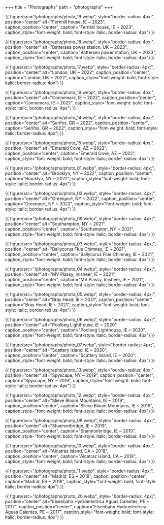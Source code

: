 +++
title = "Photographs"
path = "photographs"
+++

{{ figure(src="/photographs/photo_19.webp",
          style="border-radius: 4px;",
          position="center"
          alt="Fernhill house, IE ~ 2023",
          caption_position="center",
          caption="Fernhill house, IE ~ 2023",
          caption_style="font-weight: bold; font-style: italic; border-radius: 4px") }}

{{ figure(src="/photographs/photo_18.webp",
          style="border-radius: 4px;",
          position="center"
          alt="Battersea power station, UK ~ 2023",
          caption_position="center",
          caption="Battersea power station, UK ~ 2023",
          caption_style="font-weight: bold; font-style: italic; border-radius: 4px") }}

{{ figure(src="/photographs/photo_17.webp",
          style="border-radius: 4px;",
          position="center"
          alt="London, UK ~ 2022",
          caption_position="center",
          caption="London, UK ~ 2022",
          caption_style="font-weight: bold; font-style: italic; border-radius: 4px") }}

{{ figure(src="/photographs/photo_16.webp",
          style="border-radius: 4px;",
          position="center"
          alt="Connemara, IE ~ 2022",
          caption_position="center",
          caption="Connemara, IE ~ 2022",
          caption_style="font-weight: bold; font-style: italic; border-radius: 4px") }}

{{ figure(src="/photographs/photo_14.webp",
          style="border-radius: 4px;",
          position="center"
          alt="Serifos, GR ~ 2022",
          caption_position="center",
          caption="Serifos, GR ~ 2022",
          caption_style="font-weight: bold; font-style: italic; border-radius: 4px") }}

{{ figure(src="/photographs/photo_15.webp",
          style="border-radius: 4px;",
          position="center"
          alt="Emerald Cove, AZ ~ 2022",
          caption_position="center",
          caption="Emerald Cove, AZ ~ 2022",
          caption_style="font-weight: bold; font-style: italic; border-radius: 4px") }}

{{ figure(src="/photographs/photo_01.webp",
          style="border-radius: 4px;",
          position="center"
          alt="Brooklyn, NY ~ 2022",
          caption_position="center",
          caption="Brooklyn, NY ~ 2022",
          caption_style="font-weight: bold; font-style: italic; border-radius: 4px") }}

{{ figure(src="/photographs/photo_02.webp",
          style="border-radius: 4px;",
          position="center"
          alt="Greenport, NY ~ 2022",
          caption_position="center",
          caption="Greenport, NY ~ 2022",
          caption_style="font-weight: bold; font-style: italic; border-radius: 4px") }}

{{ figure(src="/photographs/photo_09.webp",
          style="border-radius: 4px;",
          position="center"
          alt="Southampton, NY ~ 2021",
          caption_position="center",
          caption="Southampton, NY ~ 2021",
          caption_style="font-weight: bold; font-style: italic; border-radius: 4px") }}

{{ figure(src="/photographs/photo_03.webp",
          style="border-radius: 4px;",
          position="center"
          alt="Ballycorus Flue Chimney, IE ~ 2021",
          caption_position="center",
          caption="Ballycorus Flue Chimney, IE ~ 2021",
          caption_style="font-weight: bold; font-style: italic; border-radius: 4px") }}

{{ figure(src="/photographs/photo_04.webp",
          style="border-radius: 4px;",
          position="center"
          alt="MV Plassy, Inisheer, IE ~ 2021",
          caption_position="center",
          caption="MV Plassy, Inisheer, IE ~ 2021",
          caption_style="font-weight: bold; font-style: italic; border-radius: 4px") }}

{{ figure(src="/photographs/photo_05.webp",
          style="border-radius: 4px;",
          position="center"
          alt="Bray Head, IE ~ 2021",
          caption_position="center",
          caption="Bray Head, IE ~ 2021",
          caption_style="font-weight: bold; font-style: italic; border-radius: 4px") }}

{{ figure(src="/photographs/photo_06.webp",
          style="border-radius: 4px;",
          position="center"
          alt="Poolbeg Lighthouse, IE ~ 2020",
          caption_position="center",
          caption="Poolbeg Lighthouse, IE ~ 2020",
          caption_style="font-weight: bold; font-style: italic; border-radius: 4px") }}

{{ figure(src="/photographs/photo_07.webp",
          style="border-radius: 4px;",
          position="center"
          alt="Scattery Island, IE ~ 2020",
          caption_position="center",
          caption="Scattery Island, IE ~ 2020",
          caption_style="font-weight: bold; font-style: italic; border-radius: 4px") }}

{{ figure(src="/photographs/photo_13.webp",
          style="border-radius: 4px;",
          position="center"
          alt="Spyscape, NY ~ 2019",
          caption_position="center",
          caption="Spyscape, NY ~ 2019",
          caption_style="font-weight: bold; font-style: italic; border-radius: 4px") }}

{{ figure(src="/photographs/photo_12.webp",
          style="border-radius: 4px;",
          position="center"
          alt="Slieve Bloom Mountains, IE ~ 2019",
          caption_position="center",
          caption="Slieve Bloom Mountains, IE ~ 2019",
          caption_style="font-weight: bold; font-style: italic; border-radius: 4px") }}

{{ figure(src="/photographs/photo_08.webp",
          style="border-radius: 4px;",
          position="center"
          alt="Shannonbridge, IE ~ 2019",
          caption_position="center",
          caption="Shannonbridge, IE ~ 2019",
          caption_style="font-weight: bold; font-style: italic; border-radius: 4px") }}

{{ figure(src="/photographs/photo_10.webp",
          style="border-radius: 4px;",
          position="center"
          alt="Alcatraz Island, CA ~ 2018",
          caption_position="center",
          caption="Alcatraz Island, CA ~ 2018",
          caption_style="font-weight: bold; font-style: italic; border-radius: 4px") }}

{{ figure(src="/photographs/photo_11.webp",
          style="border-radius: 4px;",
          position="center"
          alt="Madrid, ES ~ 2018",
          caption_position="center",
          caption="Madrid, ES ~ 2018",
          caption_style="font-weight: bold; font-style: italic; border-radius: 4px") }}

{{ figure(src="/photographs/photo_20.webp",
          style="border-radius: 4px;",
          position="center"
          alt="Eisenbahn Hydroelectrica Aguas Calentes, PE ~ 2017",
          caption_position="center",
          caption="Eisenbahn Hydroelectrica Aguas Calentes, PE ~ 2017",
          caption_style="font-weight: bold; font-style: italic; border-radius: 4px") }}

